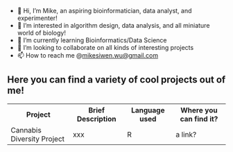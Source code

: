 - 👋 Hi, I’m Mike, an aspiring bioinformatician, data analyst, and experimenter!
- 👀 I’m interested in algorithm design, data analysis, and all miniature world of biology!
- 🌱 I’m currently learning Bioinformatics/Data Science
- 💞️ I’m looking to collaborate on all kinds of interesting projects
- 📫 How to reach me @mikesiwen.wu@gmail.com

<h2>Here you can find a variety of cool projects out of me!</h2>

<table>
  <tr>
    <th>Project</th>
    <th>Brief Description</th>
    <th>Language used</th>
    <th>Where you can find it?</th>
  <tr>
  <tr>
    <td>Cannabis Diversity Project</td>
    <td>xxx</td>
    <td>R</td>
    <td>a link?</td>
  <tr>
 <table>


<!---
miketuoba/miketuoba is a ✨ special ✨ repository because its `README.md` (this file) appears on your GitHub profile.
You can click the Preview link to take a look at your changes.
--->
